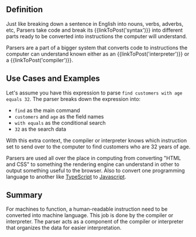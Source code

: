 ## Definition

Just like breaking down a sentence in English into nouns, verbs, adverbs, etc, Parsers take code and break its {{linkToPost('syntax')}} into different parts ready to be converted into instructions the computer will understand.

Parsers are a part of a bigger system that converts code to instructions the computer can understand known either as an {{linkToPost('interpreter')}} or a {{linkToPost('compiler')}}.

## Use Cases and Examples

Let's assume you have this expression to parse `find customers with age equals 32`. The parser breaks down the expression into:

- `find` as the main command
- `customers` and `age` as the field names
- `with equals` as the conditional search
- `32` as the search data

 With this extra context, the compiler or interpreter knows which instruction set to send over to the computer to find customers who are 32 years of age.

Parsers are used all over the place in computing from converting "HTML and CSS" to something the rendering engine can understand in other to output something useful to the browser. Also to convert one programming language to another like [TypeScript](https://www.typescriptlang.org/) to [Javascript](https://developer.mozilla.org/en-US/docs/Web/JavaScript/A_re-introduction_to_JavaScript).

## Summary

For machines to function, a human-readable instruction need to be converted into machine language. This job is done by the compiler or interpreter. The parser acts as a component of the compiler or interpreter that organizes the data for easier interpretation.
